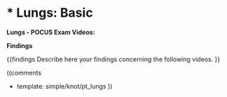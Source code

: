 # * Lungs: Basic

**Lungs - POCUS Exam Videos:**

**Findings**

{{findings
Describe here your findings concerning the following videos.
}}

((comments
* template: simple/knot/pt_lungs
))

